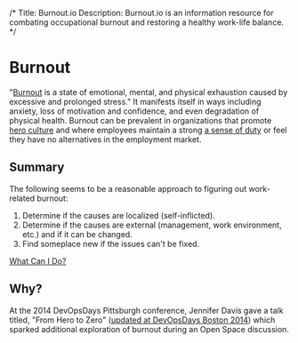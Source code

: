 /*
Title: Burnout.io
Description: Burnout.io is an information resource for combating occupational burnout and restoring a healthy work-life balance.
*/

# Burnout
"<a target="_blank" href="http://www.helpguide.org/mental/burnout_signs_symptoms.htm">Burnout</a> is a state of emotional, mental, and physical exhaustion caused by excessive and prolonged stress." It manifests itself in ways including anxiety, loss of motivation and confidence, and even degradation of physical health. Burnout can be prevalent in organizations that promote <a target="_blank" href="http://www.activestate.com/blog/2014/01/devops-hero-culture">hero culture</a> and where employees maintain a strong <a target="_blank" href="http://www.thestar.com/business/2012/04/06/employees_who_feel_trapped_in_jobs_more_likely_to_suffer_burnout.html">a sense of duty</a> or feel they have no alternatives in the employment market.

## Summary
The following seems to be a reasonable approach to figuring out work-related burnout:

1. Determine if the causes are localized (self-inflicted).
2. Determine if the causes are external (management, work environment, etc.) and if it
can be changed.
3. Find someplace new if the issues can't be fixed.

<div id="action">
	<a class="pure-button pure-button-primary button-action" href="/actionables">What Can I Do?</a>
</div>

## Why?
At the 2014 DevOpsDays Pittsburgh conference, Jennifer Davis gave a talk titled, "From Hero to Zero" (<a target="_blank" href="https://vimeo.com/104252736#t=1m4s">updated at DevOpsDays Boston 2014</a>) which sparked additional exploration of burnout during an Open Space discussion.

